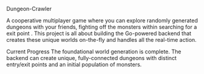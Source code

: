 Dungeon-Crawler

A cooperative multiplayer game where you can explore randomly generated dungeons with your friends, fighting off the monsters within searching for a exit point . This project is all about building the Go-powered backend that creates these unique worlds on-the-fly and handles all the real-time action.

Current Progress
The foundational world generation is complete. The backend can create unique, fully-connected dungeons with distinct entry/exit points and an initial population of monsters.
